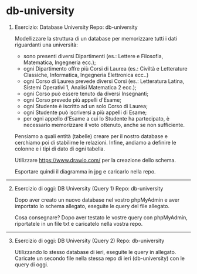 # db-university

1.
    Esercizio: Database University
    Repo: db-university

    Modellizzare la struttura di un database per memorizzare tutti i dati riguardanti una università:
    - sono presenti diversi Dipartimenti (es.: Lettere e Filosofia, Matematica, Ingegneria ecc.);
    - ogni Dipartimento offre più Corsi di Laurea (es.: Civiltà e Letterature Classiche, Informatica, Ingegneria Elettronica ecc..)
    - ogni Corso di Laurea prevede diversi Corsi (es.: Letteratura Latina, Sistemi Operativi 1, Analisi Matematica 2 ecc.);
    - ogni Corso può essere tenuto da diversi Insegnanti;
    - ogni Corso prevede più appelli d'Esame;
    - ogni Studente è iscritto ad un solo Corso di Laurea;
    - ogni Studente può iscriversi a più appelli di Esame;
    - per ogni appello d'Esame a cui lo Studente ha partecipato, è necessario memorizzare il voto ottenuto, anche se non sufficiente.

    Pensiamo a quali entità (tabelle) creare per il nostro database e cerchiamo poi di stabilirne le relazioni. Infine, andiamo a definire le colonne e i tipi di dato di ogni tabella.

    Utilizzare https://www.drawio.com/ per la creazione dello schema.

    Esportare quindi il diagramma in jpg e caricarlo nella repo.

-------------------------------------------------------------

2.
    Esercizio di oggi: DB University (Query 1)
    Repo: db-university

    Dopo aver creato un nuovo database nel vostro phpMyAdmin e aver importato lo schema allegato, eseguite le query del file allegato.
    
    Cosa consegnare?
    Dopo aver testato le vostre query con phpMyAdmin, riportatele in un file txt e caricatelo nella vostra repo.

-------------------------------------------------------------

3.
    Esercizio di oggi: DB University (Query 2)
    Repo: db-university

    Utilizzando lo stesso database di ieri, eseguite le query in allegato. Caricate un secondo file nella stessa repo di ieri (db-university) con le query di oggi.